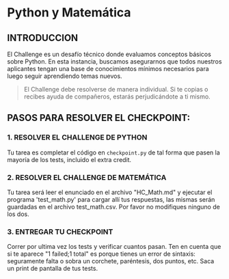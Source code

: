 # Python y Matemática



## INTRODUCCION

El Challenge es un desafío técnico donde evaluamos conceptos básicos sobre Python.
En esta instancia, buscamos asegurarnos que todos nuestros aplicantes  tengan una base de conocimientos mínimos necesarios para luego seguir aprendiendo temas nuevos.

>El Challenge debe resolverse de manera individual. Si te copias o recibes ayuda de compañeros, estarás perjudicándote a ti mismo.



## PASOS PARA RESOLVER EL CHECKPOINT:



### 1. RESOLVER EL CHALLENGE DE PYTHON

Tu tarea es completar el código en `checkpoint.py` de tal forma que pasen la mayoría de los tests, incluido el extra credit.

### 2. RESOLVER EL CHALLENGE DE MATEMÁTICA

Tu tarea será leer el enunciado en el archivo "HC_Math.md" y ejecutar el programa 'test_math.py' para cargar allí tus respuestas, las mismas serán guardadas en el archivo test_math.csv. Por favor no modifiques ninguno de los dos.

### 3. ENTREGAR TU CHECKPOINT

Correr por ultima vez los tests y verificar cuantos pasan. Ten en cuenta que si te aparece "1 failed;1 total" es porque tienes un error de sintaxis: seguramente falta o sobra un corchete, paréntesis, dos puntos, etc.
Saca un print de pantalla de tus tests.
